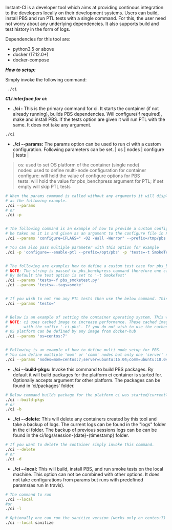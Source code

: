 Instant-CI is a developer tool which aims at providing continous integration to the developers locally on their development systems.
Users can build, install PBS and run PTL tests with a single command. For this, the user need not worry about any underlying dependencies.
It also supports build and test history in the form of logs.

Dependencies for this tool are:
* python3.5 or above
* docker (17.12.0+)
* docker-compose

***How to setup:***

Simply invoke the following command:

` ./ci`

***CLI interface for ci:***

* **./ci :** This is the primary command for ci. It starts the container (if not already running), builds PBS dependencies. Will configure(if required), make and install PBS. If the tests option are given it will run PTL with the same. It does not take any argument.
```bash
./ci
 ```

* **./ci --params:** The params option can be used to run ci with a custom configuration.
Following parameters can be set.
| os | nodes | configure | tests |
> os: used to set OS platform of the container (single node) <br>
> nodes: used to define multi-node configuration for container <br>
> configure: will hold the value of configure options for PBS <br>
> tests: will hold the value for pbs_benchpress argument for PTL; if set empty will skip PTL tests <br>

```bash
# When the params command is called without any arguments it will display the currently set "configuration" and then proceed to run ci
# as the following example.
./ci --params
# or
./ci -p


# The following command is an example of how to provide a custom configure option for PBS. Everything to the right of the first '=' after configure will
# be taken as it is and given as an argument to the configure file in PBS. The same convention follows for other configuration options as well
./ci --params 'configure=CFLAGS=" -O2 -Wall -Werror" --prefix=/tmp/pbs --enable-ptl'

# You can also pass multiple parameter with this option for example
./ci -p 'configure=--enable-ptl --prefix=/opt/pbs' -p 'tests=-t SmokeTest.test_basic'


# The following are examples how to define a custom test case for pbs_benchpress.
# NOTE: The string is passed to pbs_benchpress command therefore one can use all available options of pbs_benchpress here.
# By default the test option is set to '-t SmokeTest'
./ci --params 'tests=-f pbs_smoketest.py'
./ci --params 'tests=--tags=smoke'


# If you wish to not run any PTL tests then use the below command. This will set tests as empty thus not invoking PTL.
./ci --params 'tests='


# Below is an example of setting the container operating system. This will setup a single container running PBS server.
# NOTE: ci uses cached image to increase performance. These cached images are saved on the local system
#		with the suffix '-ci-pbs'. If you do not wish to use the cached image(s) delete them using <docker rmi {image_name}>.
# OS platform can be defined by any image from docker-hub
./ci --params 'os=centos:7'


# Following is an example of how to define multi node setup for PBS.
# You can define multiple 'mom' or 'comm' nodes but only one 'server' node
./ci --params 'nodes=mom=centos:7;server=ubuntu:16.04;comm=ubuntu:18.04;mom=centos:8'

```


* **./ci --build-pkgs:** Invoke this command to build PBS packages. By default it will build packages for the platform ci container is started for.
Optionally accepts argument for other platform. The packages can be found in 'ci/packages' folder.

```bash
# Below command builds package for the platform ci was started/currently running on.
./ci --build-pkgs
# or
./ci -b

```

* **./ci --delete:** This will delete any containers created by this tool and take a backup of logs. The current logs can be found in the "logs" folder in the ci folder. The backup of previous sessions logs can be can be found in the ci/logs/session-{date}-{timestamp} folder.

```bash
# If you want to delete the container simply invoke this command.
./ci --delete
# or
./ci -d
```

* **./ci --local:** This will build, install PBS, and run smoke tests on the local machine. This option can not be combined with other options. It does not take configurations from params but runs with predefined params(as run in travis).
```bash
# The command to run
./ci --local
#or
./ci -l

# Optionally one can run the sanitize version (works only on centos:7) with the following argument
./ci --local sanitize
```
